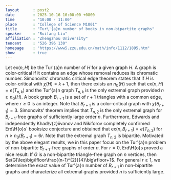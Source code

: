 ```yaml
---
layout      : post2
date        : 2025-10-16 10:00:00 +0800
time        : "10:00 - 11:00"
place       : "College of Science M1001"
title       : "Tur\'{a}n number of books in non-bipartite graphs"
speaker     : "Ruifang Liu"
affiliation : "Zhengzhou University"
tencent     : "526 396 130"
homepage    : "https://www5.zzu.edu.cn/math/info/1112/1895.htm"
show        : true
---
```

Let ex$(n, H)$ be the Tur\'{a}n number of $H$ for a given graph $H$. A graph is color-critical if it contains an edge whose removal reduces its chromatic number. Simonovits' chromatic critical edge theorem states that if $H$ is color-critical with $\chi(H)=k+1$, then there exists an $n_0(H)$ such that ex$(n, H)=e(T_{n,k})$ and the Tur\'{a}n graph $T_{n,k}$ is the only extremal graph provided $n\geq n_0(H).$ A book graph $B_{r+1}$ is a set of $r+1$ triangles with a common edge, where $r\geq0$ is an integer. Note that $B_{r+1}$ is a color-critical graph with $\chi(B_{r+1})=3$. Simonovits' theorem implies that $T_{n,2}$ is the only extremal graph for $B_{r+1}$-free graphs of sufficiently large order $n$. Furthermore, Edwards and independently Khad\v{z}iivanov and Nikiforov completely confirmed Erd\H{o}s' booksize conjecture and obtained that ex$(n, B_{r+1})=e(T_{n,2})$ for $n\geq n_0(B_{r+1})=6r$.
Note that the extremal graph $T_{n,2}$ is bipartite. Motivated by the above elegant results, we in this paper focus on the Tur\'{a}n problem of non-bipartite $B_{r+1}$-free graphs of order $n$. For $r = 0,$ Erd\H{o}s proved a nice result: If $G$ is a non-bipartite triangle-free graph on $n$ vertices, then $e(G)\leq\big\lfloor\frac{(n-1)^{2}}{4}\big\rfloor+1$. For general $r\geq1,$ we determine the exact value of Tur\'{a}n number of $B_{r+1}$ in non-bipartite graphs and characterize all extremal graphs provided $n$ is sufficiently large.

